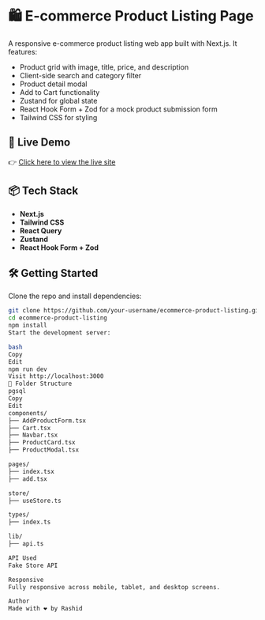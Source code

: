 # 🛍️ E-commerce Product Listing Page

A responsive e-commerce product listing web app built with Next.js. It features:

- Product grid with image, title, price, and description
- Client-side search and category filter
- Product detail modal
- Add to Cart functionality
- Zustand for global state
- React Hook Form + Zod for a mock product submission form
- Tailwind CSS for styling

## 🚀 Live Demo

👉 [Click here to view the live site](https://e-commerce-frontend-gamma-seven.vercel.app/)

## 📦 Tech Stack

- **Next.js**
- **Tailwind CSS**
- **React Query**
- **Zustand**
- **React Hook Form + Zod**

## 🛠️ Getting Started

Clone the repo and install dependencies:

```bash
git clone https://github.com/your-username/ecommerce-product-listing.git
cd ecommerce-product-listing
npm install
Start the development server:

bash
Copy
Edit
npm run dev
Visit http://localhost:3000
📁 Folder Structure
pgsql
Copy
Edit
components/
├── AddProductForm.tsx
├── Cart.tsx
├── Navbar.tsx
├── ProductCard.tsx
├── ProductModal.tsx

pages/
├── index.tsx
├── add.tsx

store/
├── useStore.ts

types/
├── index.ts

lib/
├── api.ts

API Used
Fake Store API

Responsive
Fully responsive across mobile, tablet, and desktop screens.

Author
Made with ❤️ by Rashid
